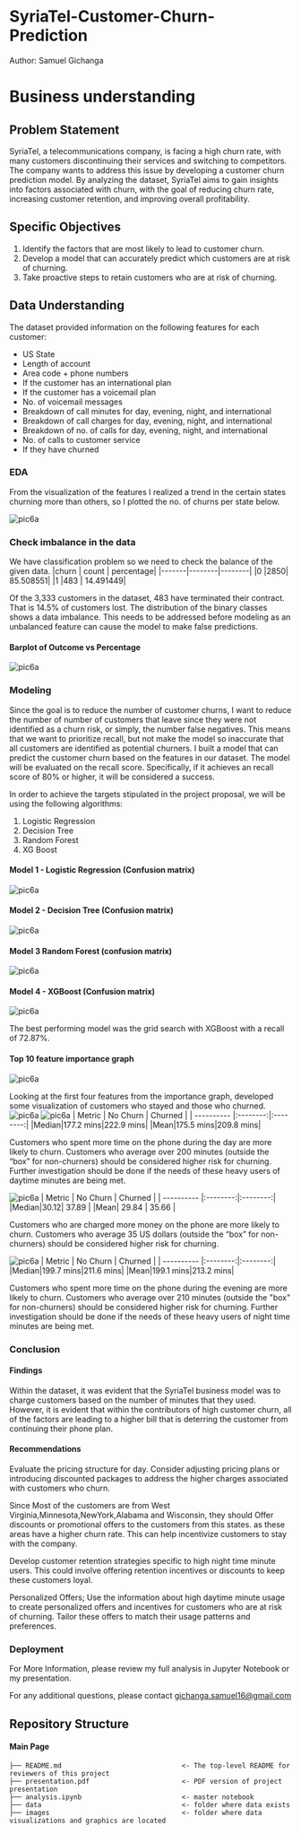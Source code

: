 # SyriaTel-Customer-Churn-Prediction

Author: Samuel Gichanga
# Business understanding
## Problem Statement
SyriaTel, a telecommunications company, is facing a high churn rate, with many customers discontinuing their services and switching to competitors. The company wants to address this issue by developing a customer churn prediction model. By analyzing the dataset, SyriaTel aims to gain insights into factors associated with churn, with the goal of reducing churn rate, increasing customer retention, and improving overall profitability.

## Specific Objectives
1. Identify the factors that are most likely to lead to customer churn.
1. Develop a model that can accurately predict which customers are at risk of churning.
1. Take proactive steps to retain customers who are at risk of churning.
## Data Understanding
The dataset provided information on the following features for each customer:
* US State
* Length of account
* Area code + phone numbers
* If the customer has an international plan
* If the customer has a voicemail plan
* No. of voicemail messages
* Breakdown of call minutes for day, evening, night, and international
* Breakdown of call charges for day, evening, night, and international
* Breakdown of no. of calls for day, evening, night, and international
* No. of calls to customer service
* If they have churned

### EDA
From the visualization of the features I realized a trend in the certain states churning more than others, so I plotted the no. of churns per state below.

![pic6a](./images/states.png)

### Check imbalance in the data
We have classification problem so we need to check the balance of the given data.
|churn |	count	| percentage|
|-------|--------|--------|
|0	|2850|	85.508551|
|1	|483 |	14.491449|

Of the 3,333 customers in the dataset, 483 have terminated their contract. That is 14.5% of customers lost. The distribution of the binary classes shows a data imbalance. This needs to be addressed before modeling as an unbalanced feature can cause the model to make false predictions.

#### Barplot of Outcome vs Percentage
![pic6a](./images/churn_percentage.png)
### Modeling
Since the goal is to reduce the number of customer churns, I want to reduce the number of number of customers that leave since they were not identified as a churn risk, or simply, the number false negatives. This means that we want to prioritize recall, but not make the model so inaccurate that all customers are identified as potential churners.
I built a model that can predict the customer churn based on the features in our dataset. The model will be evaluated on the recall score. Specifically, if it achieves an recall score of 80% or higher, it will be considered a success.

In order to achieve the targets stipulated in the project proposal, we will be using the following algorithms:

1. Logistic Regression
1. Decision Tree
1. Random Forest
1. XG Boost 

#### Model 1 - Logistic Regression (Confusion matrix)
![pic6a](./images/logistic_regression.png)

#### Model 2 - Decision Tree (Confusion matrix)
![pic6a](./images/decision_trees.png)

#### Model 3 Random Forest (confusion matrix)
![pic6a](./images/random_forest.png)

#### Model 4 - XGBoost (Confusion matrix)
![pic6a](./images/xgboost.png)

The best performing model was the grid search with XGBoost with a recall of 72.87%.
#### Top 10 feature importance graph
![pic6a](./images/feature_importance.png)

Looking at the first four features from the importance graph, developed some visualization of customers who stayed and those who churned.
![pic6a](./images/1.png)
![pic6a](./images/2.png)
| Metric | No Churn | Churned |
| ---------- |:--------:|:--------:|
|Median|177.2 mins|222.9 mins|
|Mean|175.5 mins|209.8 mins|

Customers who spent more time on the phone during the day are more likely to churn. Customers who average over 200 minutes (outside the “box” for non-churners) should be considered higher risk for churning. Further investigation should be done if the needs of these heavy users of daytime minutes are being met.

![pic6a](./images/3.png)
| Metric | No Churn | Churned |
| ---------- |:--------:|:--------:|
|Median|30.12| 37.89 |
|Mean| 29.84 | 35.66 |

Customers who are charged more money on the phone are more likely to churn. Customers who average 35 US dollars (outside the “box” for non-churners) should be considered higher risk for churning.


![pic6a](./images/4.png)
| Metric | No Churn | Churned |
| ---------- |:--------:|:--------:|
|Median|199.7 mins|211.6 mins|
|Mean|199.1 mins|213.2 mins|

Customers who spent more time on the phone during the evening are more likely to churn. Customers who average over 210 minutes (outside the "box" for non-churners) should be considered higher risk for churning. Further investigation should be done if the needs of these heavy users of night time minutes are being met.
### Conclusion
#### Findings
Within the dataset, it was evident that the SyriaTel business model was to charge customers based on the number of minutes that they used. However, it is evident that within the contributors of high customer churn, all of the factors are leading to a higher bill that is deterring the customer from continuing their phone plan.

#### Recommendations
Evaluate the pricing structure for day. Consider adjusting pricing plans or introducing discounted packages to address the higher charges associated with customers who churn.

Since Most of the customers are from West Virginia,Minnesota,NewYork,Alabama and Wisconsin, they should Offer discounts or promotional offers to the customers from this states. as these areas have a higher churn rate. This can help incentivize customers to stay with the company.

Develop customer retention strategies specific to high night time minute users. This could involve offering retention incentives or discounts to keep these customers loyal.

Personalized Offers; Use the information about high daytime minute usage to create personalized offers and incentives for customers who are at risk of churning. Tailor these offers to match their usage patterns and preferences.

### Deployment
For More Information, please review my full analysis in Jupyter Notebook or my presentation.

For any additional questions, please contact gichanga.samuel16@gmail.com

## Repository Structure
#### Main Page
    ├── README.md                              <- The top-level README for reviewers of this project
    ├── presentation.pdf                       <- PDF version of project presentation
    ├── analysis.ipynb                         <- master notebook
    ├── data                                   <- folder where data exists
    ├── images                                 <- folder where data visualizations and graphics are located

